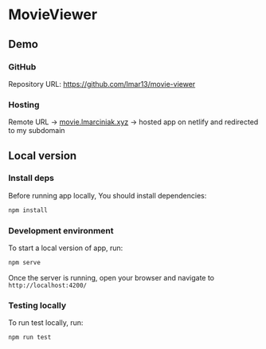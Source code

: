 # MovieViewer

## Demo

### GitHub

Repository URL: https://github.com/lmar13/movie-viewer

### Hosting

Remote URL -> [movie.lmarciniak.xyz](https://movie.lmarciniak.xyz) -> hosted app on netlify and redirected to my subdomain

## Local version

### Install deps

Before running app locally, You should install dependencies:

```bash
npm install
```

### Development environment

To start a local version of app, run:

```bash
npm serve
```

Once the server is running, open your browser and navigate to `http://localhost:4200/`

### Testing locally

To run test locally, run:

```bash
npm run test
```
